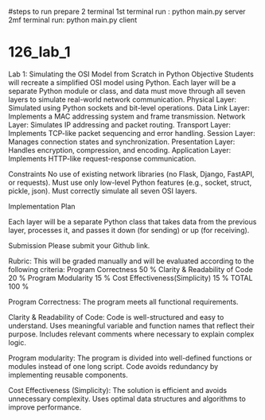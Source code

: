 #steps to run 
prepare 2 terminal 
1st terminal run : python main.py server
2mf terminal run: python main.py client




# 126_lab_1
Lab 1: Simulating the OSI Model from Scratch in Python
Objective
Students will recreate a simplified OSI model using Python. Each layer will be a separate Python module or class, and data must move through all seven layers to simulate real-world network communication.
Physical Layer: Simulated using Python sockets and bit-level operations.
Data Link Layer: Implements a MAC addressing system and frame transmission.
Network Layer: Simulates IP addressing and packet routing.
Transport Layer: Implements TCP-like packet sequencing and error handling.
Session Layer: Manages connection states and synchronization.
Presentation Layer: Handles encryption, compression, and encoding.
Application Layer: Implements HTTP-like request-response communication.

Constraints
No use of existing network libraries (no Flask, Django, FastAPI, or requests).
Must use only low-level Python features (e.g., socket, struct, pickle, json).
Must correctly simulate all seven OSI layers.

Implementation Plan

Each layer will be a separate Python class that takes data from the previous layer, processes it, and passes it down (for sending) or up (for receiving).

Submission
Please submit your Github link.

Rubric:
This will be graded manually and will be evaluated according to the following criteria: 
Program Correctness 50 % 
Clarity & Readability of Code 20 % 
Program Modularity 15 % 
Cost Effectiveness(Simplicity) 15 % 
TOTAL 100 %

Program Correctness:
The program meets all functional requirements.

Clarity & Readability of Code:
Code is well-structured and easy to understand.
Uses meaningful variable and function names that reflect their purpose.
Includes relevant comments where necessary to explain complex logic.

 Program modularity:
The program is divided into well-defined functions or modules instead of one long script.
Code avoids redundancy by implementing reusable components.

Cost Effectiveness (Simplicity):
The solution is efficient and avoids unnecessary complexity.
Uses optimal data structures and algorithms to improve performance.
